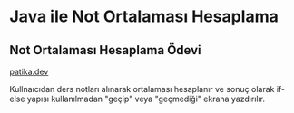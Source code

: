 # Java ile Not Ortalaması Hesaplama

## Not Ortalaması Hesaplama Ödevi

[patika.dev](https://app.patika.dev/moduller/java101/pratik-not-ortalamasi)

Kullnaıcıdan ders notları alınarak ortalaması hesaplanır ve sonuç olarak if-else yapısı kullanılmadan "geçip" veya "geçmediği" ekrana yazdırılır.